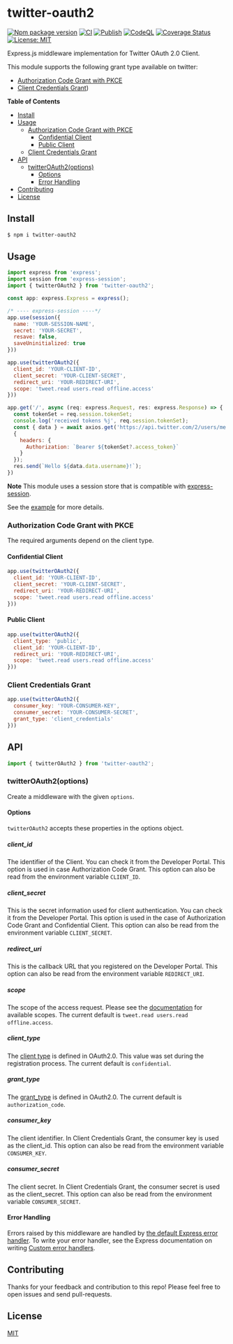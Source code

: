 # twitter-oauth2
[![Npm package version](https://badgen.net/npm/v/twitter-oauth2)](https://badge.fury.io/js/twitter-oauth2)
[![CI](https://github.com/kg0r0/twitter-oauth2/actions/workflows/ci.yml/badge.svg)](https://github.com/kg0r0/twitter-oauth2/actions/workflows/ci.yml)
[![Publish](https://github.com/kg0r0/twitter-oauth2/actions/workflows/npm.yml/badge.svg)](https://github.com/kg0r0/twitter-oauth2/actions/workflows/npm.yml)
[![CodeQL](https://github.com/kg0r0/twitter-oauth2/actions/workflows/codeql-analysis.yml/badge.svg)](https://github.com/kg0r0/twitter-oauth2/actions/workflows/codeql-analysis.yml)
[![Coverage Status](https://coveralls.io/repos/github/kg0r0/twitter-oauth2/badge.svg?branch=main)](https://coveralls.io/github/kg0r0/twitter-oauth2?branch=main)
[![License: MIT](https://img.shields.io/badge/License-MIT-yellow.svg)](https://opensource.org/licenses/MIT)

Express.js middleware implementation for Twitter OAuth 2.0 Client.

This module supports the following grant type available on twitter:
- [Authorization Code Grant with PKCE](https://developer.twitter.com/en/docs/authentication/oauth-2-0/authorization-code)
- [Client Credentials Grant](https://developer.twitter.com/en/docs/authentication/oauth-2-0/application-only))

**Table of Contents**
- [Install](#install)
- [Usage](#usage)
  - [Authorization Code Grant with PKCE](#authorization-code-grant-with-pkce)
    - [Confidential Client](#confidential-client)
    - [Public Client](#public-client)
  - [Client Credentials Grant](#client-credentials-grant)
- [API](#api)
  - [twitterOAuth2(options)](#twitteroauth2options)
    - [Options](#options)
    - [Error Handling](#error-handling)
- [Contributing](#contributing)
- [License](#license)

## Install
```bash
$ npm i twitter-oauth2
```

## Usage
```js
import express from 'express';
import session from 'express-session';
import { twitterOAuth2 } from 'twitter-oauth2';

const app: express.Express = express();

/* ---- express-session ----*/
app.use(session({
  name: 'YOUR-SESSION-NAME',
  secret: 'YOUR-SECRET',
  resave: false,
  saveUninitialized: true
}))

app.use(twitterOAuth2({
  client_id: 'YOUR-CLIENT-ID',
  client_secret: 'YOUR-CLIENT-SECRET',
  redirect_uri: 'YOUR-REDIRECT-URI',
  scope: 'tweet.read users.read offline.access'
}))

app.get('/', async (req: express.Request, res: express.Response) => {
  const tokenSet = req.session.tokenSet;
  console.log('received tokens %j', req.session.tokenSet);
  const { data } = await axios.get('https://api.twitter.com/2/users/me', 
  { 
    headers: {
      Authorization: `Bearer ${tokenSet?.access_token}`
    }
  });
  res.send(`Hello ${data.data.username}!`);
})
```
**Note** This module uses a session store that is compatible with [express-session](https://www.npmjs.com/package/express-session).

See the [example](https://github.com/kg0r0/twitter-oauth2/tree/main/example) for more details.

### Authorization Code Grant with PKCE

The required arguments depend on the client type.

#### Confidential Client

```js
app.use(twitterOAuth2({
  client_id: 'YOUR-CLIENT-ID',
  client_secret: 'YOUR-CLIENT-SECRET',
  redirect_uri: 'YOUR-REDIRECT-URI',
  scope: 'tweet.read users.read offline.access'
}))
```

#### Public Client

```js
app.use(twitterOAuth2({
  client_type: 'public',
  client_id: 'YOUR-CLIENT-ID',
  redirect_uri: 'YOUR-REDIRECT-URI',
  scope: 'tweet.read users.read offline.access'
}))
```

### Client Credentials Grant 

```js
app.use(twitterOAuth2({
  consumer_key: 'YOUR-CONSUMER-KEY',
  consumer_secret: 'YOUR-CONSUMER-SECRET',
  grant_type: 'client_credentials'
}))
```

## API

```js
import { twitterOAuth2 } from 'twitter-oauth2';
```

### twitterOAuth2(options)

Create a middleware with the given `options`.

#### Options
`twitterOAuth2` accepts these properties in the options object.

##### client_id

The identifier of the Client.
You can check it from the Developer Portal.
This option is used in case Authorization Code Grant.
This option can also be read from the environment variable `CLIENT_ID`.

##### client_secret

This is the secret information used for client authentication.
You can check it from the Developer Portal.
This option is used in the case of Authorization Code Grant and Confidential Client.
This option can also be read from the environment variable `CLIENT_SECRET`.

##### redirect_uri 

This is the callback URL that you registered on the Developer Portal.
This option can also be read from the environment variable `REDIRECT_URI`.

##### scope 

The scope of the access request.
Please see the [documentation](https://developer.twitter.com/en/docs/authentication/oauth-2-0/authorization-code) for available scopes.
The current default is `tweet.read users.read offline.access`.

##### client_type 
The [client type](https://datatracker.ietf.org/doc/html/rfc6749#section-2.1) is defined in OAuth2.0.
This value was set during the registration process.
The current default is `confidential`.

##### grant_type
The [grant_type](https://datatracker.ietf.org/doc/html/rfc6749#appendix-A.10) is defined in OAuth2.0.
The current default is `authorization_code`.

##### consumer_key

The client identifier.
In Client Credentials Grant, the consumer key is used as the client_id.
This option can also be read from the environment variable `CONSUMER_KEY`.

##### consumer_secret

The client secret.
In Client Credentials Grant, the consumer secret is used as the client_secret.
This option can also be read from the environment variable `CONSUMER_SECRET`.

#### Error Handling
Errors raised by this middleware are handled by [the default Express error handler](https://expressjs.com/en/guide/error-handling.html#the-default-error-handler). 
To write your error handler, see the Express documentation on writing [Custom error handlers](https://expressjs.com/en/guide/error-handling.html#writing-error-handlers).

## Contributing
Thanks for your feedback and contribution to this repo!
Please feel free to open issues and send pull-requests.

## License

[MIT](LICENSE)
